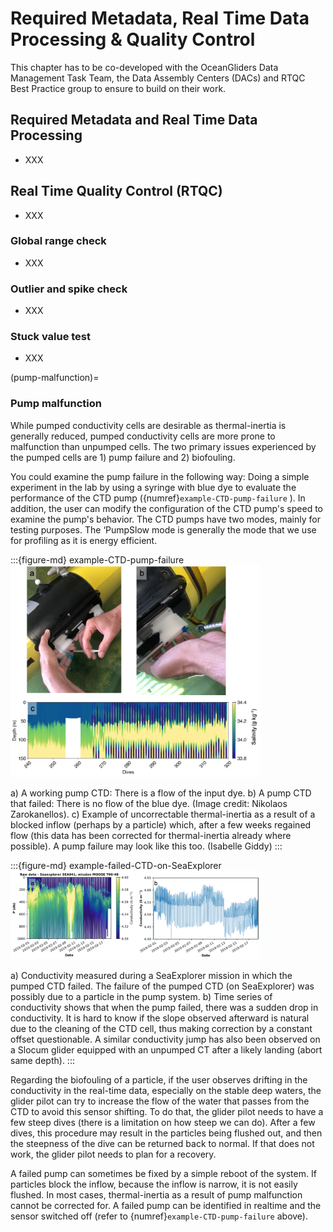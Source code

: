 # Required Metadata, Real Time Data Processing & Quality Control

This chapter has to be co-developed with the OceanGliders Data Management Task Team, the Data Assembly Centers (DACs) and RTQC Best Practice group to ensure to build on their work.

## Required Metadata and Real Time Data Processing
- XXX

## Real Time Quality Control (RTQC)
- XXX

### Global range check
- XXX

### Outlier and spike check
- XXX

### Stuck value test
- XXX

(pump-malfunction)=
### Pump malfunction

While pumped conductivity cells are desirable as thermal-inertia is generally reduced, pumped conductivity cells are more prone to malfunction than unpumped cells. The two primary issues experienced by the pumped cells are 1) pump failure and 2) biofouling. 

You could examine the pump failure in the following way: Doing a simple experiment in the lab by using a syringe with blue dye to evaluate the performance of the CTD pump ({numref}`example-CTD-pump-failure` ). In addition, the user can modify the configuration of the CTD pump's speed to examine the pump's behavior. The CTD pumps have two modes, mainly for testing purposes. The ‘PumpSlow mode is generally the mode that we use for profiling as it is energy efficient. 

:::{figure-md} example-CTD-pump-failure
<img src="/images/zarokanellos_Giddy_biofouling.png" alt="CTD pump failure 01" class="bg-primary mb-1" width="400px">

a) A working pump CTD: There is a flow of the input dye. b) A pump CTD that failed: There is no flow of the blue dye. (Image credit: Nikolaos Zarokanellos). c) Example of uncorrectable thermal-inertia as a result of a blocked inflow (perhaps by a particle) which, after a few weeks regained flow (this data has been corrected for thermal-inertia already where possible). A pump failure may look like this too. (Isabelle Giddy)
:::

:::{figure-md} example-failed-CTD-on-SeaExplorer
<img src="/images/anthony_pump_blockage.png" alt="CTD pump failure 02" class="bg-primary mb-1" width="400px">

a) Conductivity measured during a SeaExplorer mission in which the pumped CTD failed. The failure of the pumped CTD (on SeaExplorer) was possibly due to a particle in the pump system. b) Time series of conductivity shows that when the pump failed, there was a sudden drop in conductivity. It is hard to know if the slope observed afterward is natural due to the cleaning of the CTD cell, thus making correction by a constant offset questionable. A similar conductivity jump has also been observed on a Slocum glider equipped with an unpumped CT after a likely landing (abort same depth).
:::

Regarding the biofouling of a particle, if the user observes drifting in the conductivity in the real-time data, especially on the stable deep waters, the glider pilot can try to increase the flow of the water that passes from the CTD to avoid this sensor shifting. To do that, the glider pilot needs to have a few steep dives (there is a limitation on how steep we can do). After a few dives, this procedure may result in the particles being flushed out, and then the steepness of the dive can be returned back to normal. If that does not work, the glider pilot needs to plan for a recovery.

A failed pump can sometimes be fixed by a simple reboot of the system. If particles block the inflow, because the inflow is narrow, it is not easily flushed. In most cases, thermal-inertia as a result of pump malfunction cannot be corrected for. A failed pump can be identified in realtime and the sensor switched off (refer to {numref}`example-CTD-pump-failure` above).


